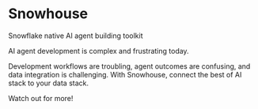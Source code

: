 # Snowhouse
Snowflake native AI agent building toolkit

AI agent development is complex and frustrating today. 

Development workflows are troubling, agent outcomes are confusing, and data integration is challenging. 
With Snowhouse, connect the best of AI stack to your data stack.

Watch out for more!
